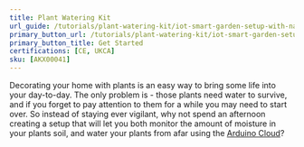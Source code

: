```yaml
---
title: Plant Watering Kit
url_guide: /tutorials/plant-watering-kit/iot-smart-garden-setup-with-nanorp2040
primary_button_url: /tutorials/plant-watering-kit/iot-smart-garden-setup-with-nanorp2040
primary_button_title: Get Started
certifications: [CE, UKCA]
sku: [AKX00041]
---
```


Decorating your home with plants is an easy way to bring some life into your day-to-day. The only problem is - those plants need water to survive, and if you forget to pay attention to them for a while you may need to start over. So instead of staying ever vigilant, why not spend an afternoon creating a setup that will let you both monitor the amount of moisture in your plants soil, and water your plants from afar using the [Arduino Cloud](https://docs.arduino.cc/cloud/iot-cloud)?